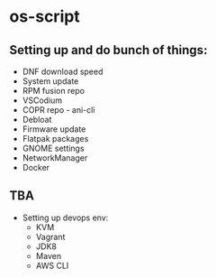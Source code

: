 # os-script

## Setting up and do bunch of things:
- DNF download speed
- System update
- RPM fusion repo
- VSCodium
- COPR repo - ani-cli
- Debloat
- Firmware update
- Flatpak packages
- GNOME settings
- NetworkManager
- Docker

## TBA
- Setting up devops env:
    - KVM
    - Vagrant
    - JDK8
    - Maven
    - AWS CLI
